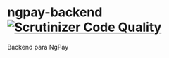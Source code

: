 # ngpay-backend [![Scrutinizer Code Quality](https://scrutinizer-ci.com/g/KeoH/ngpay-backend/badges/quality-score.png?b=master)](https://scrutinizer-ci.com/g/KeoH/ngpay-backend/?branch=master)
Backend para NgPay

